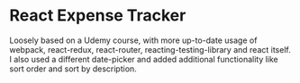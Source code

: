 # React Expense Tracker

Loosely based on a Udemy course, with more up-to-date usage of webpack,
react-redux, react-router, reacting-testing-library and react itself. I also
used a different date-picker and added additional functionality like sort order
and sort by description.